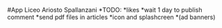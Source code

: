 #App Liceo Ariosto Spallanzani
*TODO:
  *likes
  *wait 1 day to publish comment
  *send pdf files in articles
  *icon and splashcreen
  *(ad banners)
